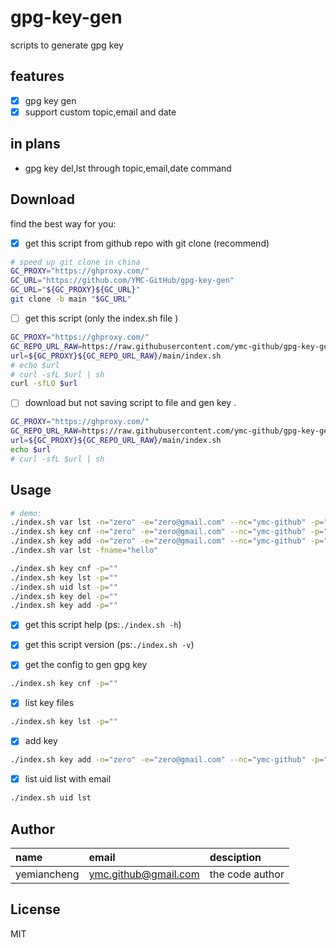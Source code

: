# gpg-key-gen

scripts to generate gpg key

## features
- [x] gpg key gen
- [x] support custom topic,email and date 

## in plans

- gpg key del,lst through topic,email,date command

## Download

find the best way for you:

- [x] get this script from github repo with git clone (recommend)
```bash
# speed up git clone in china
GC_PROXY="https://ghproxy.com/"
GC_URL="https://github.com/YMC-GitHub/gpg-key-gen"
GC_URL="${GC_PROXY}${GC_URL}"
git clone -b main "$GC_URL"
```

- [ ] get this script (only the index.sh file )
```bash
GC_PROXY="https://ghproxy.com/"
GC_REPO_URL_RAW=https://raw.githubusercontent.com/ymc-github/gpg-key-gen
url=${GC_PROXY}${GC_REPO_URL_RAW}/main/index.sh
# echo $url
# curl -sfL $url | sh
curl -sfLO $url 
```

- [ ] download but not saving script to file and gen key .

```bash
GC_PROXY="https://ghproxy.com/"
GC_REPO_URL_RAW=https://raw.githubusercontent.com/ymc-github/gpg-key-gen
url=${GC_PROXY}${GC_REPO_URL_RAW}/main/index.sh
echo $url
# curl -sfL $url | sh
```


## Usage

```bash
# demo:
./index.sh var lst -n="zero" -e="zero@gmail.com" --nc="ymc-github" -p="password"
./index.sh key cnf -n="zero" -e="zero@gmail.com" --nc="ymc-github" -p="password"
./index.sh key add -n="zero" -e="zero@gmail.com" --nc="ymc-github" -p="password"
./index.sh var lst -fname="hello"

./index.sh key cnf -p=""
./index.sh key lst -p=""
./index.sh uid lst -p=""
./index.sh key del -p=""
./index.sh key add -p=""
```

- [x] get this script help (ps:`./index.sh -h`)

- [x] get this script version (ps:`./index.sh -v`)

- [x] get the config to gen gpg key
```bash
./index.sh key cnf -p=""
```

- [x] list key files
```bash
./index.sh key lst -p=""
```

- [x] add key
```bash
./index.sh key add -n="zero" -e="zero@gmail.com" --nc="ymc-github" -p="password"
```

- [x] list uid list with email
```bash
./index.sh uid lst
```


## Author

name|email|desciption
:--|:--|:--
yemiancheng|<ymc.github@gmail.com>|the code author|

## License
MIT

